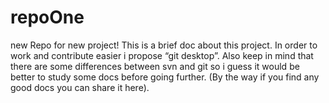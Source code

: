 # repoOne
new Repo for new project! 
This is a brief doc about this project.
In order to work and contribute easier i propose “git desktop”. Also keep in mind that there are some differences between svn and git so i guess it would be better to study some docs before going further. 
(By the way if you find any good docs you can share it here).

